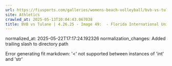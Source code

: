 ```yaml
---
url: https://fiusports.com/galleries/womens-beach-volleyball/bvb-vs-tulane-4-26-25/image-49/358/62913/
site: Athletics
crawled_at: 2025-05-13T10:04:43.067038
title: BVB vs Tulane | 4.26.25 - Image 49:  - Florida International University
---
```

normalized_at: 2025-05-22T17:17:24.192326
normalization_changes: Added trailing slash to directory path

Error generating fit markdown: '<' not supported between instances of 'int' and 'str'